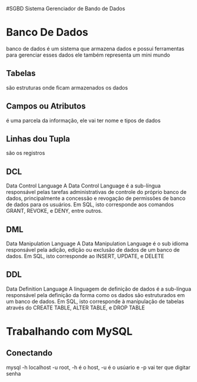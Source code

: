 #SGBD
Sistema Gerenciador de Bando de Dados

# Banco De Dados
 
 banco de dados é um sistema que armazena dados e possui ferramentas para gerenciar esses dados ele também representa um mini mundo 

## Tabelas 

são estruturas onde ficam armazenados os dados

## Campos ou Atributos

é uma parcela da informação, ele vai ter nome e tipos de dados

## Linhas dou Tupla

são os registros 

## DCL
Data Control Language
 A Data Control Language é a sub-língua responsável pelas tarefas administrativas de controle do próprio banco de dados, principalmente a concessão e revogação de permissões de banco de dados para os usuários. Em SQL, isto corresponde aos comandos GRANT, REVOKE, e DENY, entre outros.
## DML
Data Manipulation Language
 A Data Manipulation Language é o sub idioma responsável pela adição, edição ou exclusão de dados de um banco de dados. Em SQL, isto corresponde ao INSERT, UPDATE, e DELETE
## DDL
Data Definition Language
 A linguagem de definição de dados é a sub-língua responsável pela definição da forma como os dados são estruturados em um banco de dados. Em SQL, isto corresponde à manipulação de tabelas através do CREATE TABLE, ALTER TABLE, e DROP TABLE
 
 # Trabalhando com MySQL

 ## Conectando
 mysql -h localhost -u root, -h é o host, -u é o usúario e -p vai ter que digitar senha
